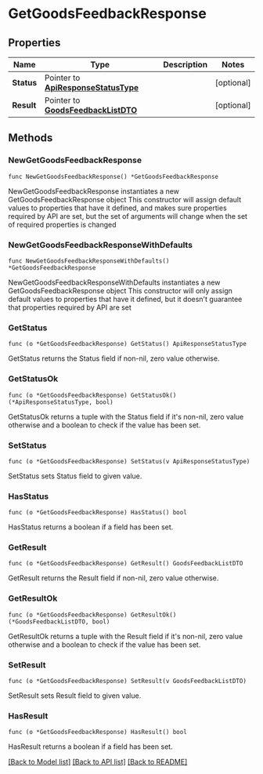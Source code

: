 # GetGoodsFeedbackResponse

## Properties

Name | Type | Description | Notes
------------ | ------------- | ------------- | -------------
**Status** | Pointer to [**ApiResponseStatusType**](ApiResponseStatusType.md) |  | [optional] 
**Result** | Pointer to [**GoodsFeedbackListDTO**](GoodsFeedbackListDTO.md) |  | [optional] 

## Methods

### NewGetGoodsFeedbackResponse

`func NewGetGoodsFeedbackResponse() *GetGoodsFeedbackResponse`

NewGetGoodsFeedbackResponse instantiates a new GetGoodsFeedbackResponse object
This constructor will assign default values to properties that have it defined,
and makes sure properties required by API are set, but the set of arguments
will change when the set of required properties is changed

### NewGetGoodsFeedbackResponseWithDefaults

`func NewGetGoodsFeedbackResponseWithDefaults() *GetGoodsFeedbackResponse`

NewGetGoodsFeedbackResponseWithDefaults instantiates a new GetGoodsFeedbackResponse object
This constructor will only assign default values to properties that have it defined,
but it doesn't guarantee that properties required by API are set

### GetStatus

`func (o *GetGoodsFeedbackResponse) GetStatus() ApiResponseStatusType`

GetStatus returns the Status field if non-nil, zero value otherwise.

### GetStatusOk

`func (o *GetGoodsFeedbackResponse) GetStatusOk() (*ApiResponseStatusType, bool)`

GetStatusOk returns a tuple with the Status field if it's non-nil, zero value otherwise
and a boolean to check if the value has been set.

### SetStatus

`func (o *GetGoodsFeedbackResponse) SetStatus(v ApiResponseStatusType)`

SetStatus sets Status field to given value.

### HasStatus

`func (o *GetGoodsFeedbackResponse) HasStatus() bool`

HasStatus returns a boolean if a field has been set.

### GetResult

`func (o *GetGoodsFeedbackResponse) GetResult() GoodsFeedbackListDTO`

GetResult returns the Result field if non-nil, zero value otherwise.

### GetResultOk

`func (o *GetGoodsFeedbackResponse) GetResultOk() (*GoodsFeedbackListDTO, bool)`

GetResultOk returns a tuple with the Result field if it's non-nil, zero value otherwise
and a boolean to check if the value has been set.

### SetResult

`func (o *GetGoodsFeedbackResponse) SetResult(v GoodsFeedbackListDTO)`

SetResult sets Result field to given value.

### HasResult

`func (o *GetGoodsFeedbackResponse) HasResult() bool`

HasResult returns a boolean if a field has been set.


[[Back to Model list]](../README.md#documentation-for-models) [[Back to API list]](../README.md#documentation-for-api-endpoints) [[Back to README]](../README.md)


